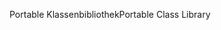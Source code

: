 <span data-ttu-id="9e233-101">Portable Klassenbibliothek</span><span class="sxs-lookup"><span data-stu-id="9e233-101">Portable Class Library</span></span>